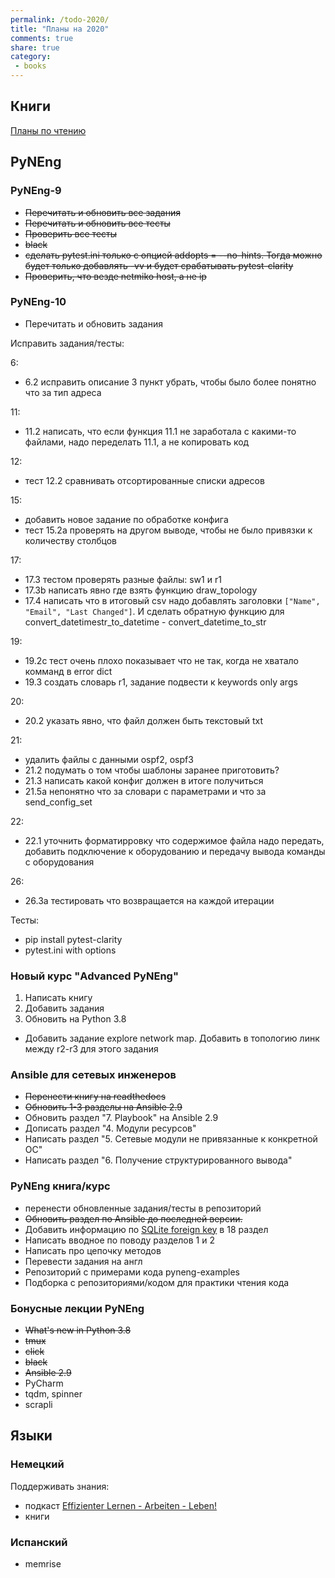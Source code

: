 ```yaml
---
permalink: /todo-2020/
title: "Планы на 2020"
comments: true
share: true
category:
 - books
---
```



## Книги

[Планы по чтению](https://natenka.github.io/to-read-2020/)

## PyNEng

### PyNEng-9

* ~~Перечитать и обновить все задания~~
* ~~Перечитать и обновить все тесты~~
* ~~Проверить все тесты~~
* ~~black~~
* ~~сделать pytest.ini только с опцией addopts = --no-hints. Тогда можно будет только добавлять -vv и будет срабатывать pytest-clarity~~
* ~~Проверить, что везде netmiko host, а не ip~~

### PyNEng-10

* Перечитать и обновить задания

Исправить задания/тесты:

6:

* 6.2 исправить описание 3 пункт убрать, чтобы было более понятно что за тип адреса

11:

* 11.2 написать, что если функция 11.1 не заработала с какими-то файлами, надо переделать 11.1, а не копировать код

12:

* тест 12.2 сравнивать отсортированные списки адресов

15:

* добавить новое задание по обработке конфига
* тест 15.2a проверять на другом выводе, чтобы не было привязки к количеству столбцов

17:

* 17.3 тестом проверять разные файлы:  sw1 и r1
* 17.3b написать явно где взять функцию draw_topology
* 17.4 написать что в итоговый csv надо добавлять заголовки `["Name", "Email", "Last Changed"]`. И сделать обратную функцию для convert_datetimestr_to_datetime - convert_datetime_to_str

19:

* 19.2c тест очень плохо показывает что не так, когда не хватало комманд в error dict
* 19.3 создать словарь r1, задание подвести к keywords only args

20: 

* 20.2 указать явно, что файл должен быть текстовый txt

21:

* удалить файлы с данными ospf2, ospf3
* 21.2 подумать о том чтобы шаблоны заранее приготовить?
* 21.3 написать какой конфиг должен в итоге получиться
* 21.5a непонятно что за словари с параметрами и что за send_config_set

22:

* 22.1 уточнить форматирровку что содержимое файла надо передать, добавить подключение к оборудованию и передачу вывода команды с оборудования

26:

* 26.3a тестировать что возвращается на каждой итерации

Тесты:

* pip install pytest-clarity
* pytest.ini with options

### Новый курс "Advanced PyNEng"

1. Написать книгу
2. Добавить задания
3. Обновить на Python 3.8

* Добавить задание explore network map. Добавить в топологию линк между r2-r3 для этого задания

### Ansible для сетевых инженеров

* ~~Перенести книгу на readthedocs~~
* ~~Обновить 1-3 разделы на Ansible 2.9~~
* Обновить раздел "7. Playbook" на Ansible 2.9
* Дописать раздел "4. Модули ресурсов"
* Написать раздел "5. Сетевые модули не привязанные к конкретной ОС"
* Написать раздел "6. Получение структурированного вывода"


### PyNEng книга/курс

* перенести обновленные задания/тесты в репозиторий
* ~~Обновить раздел по Ansible до последней версии.~~
* Добавить информацию по [SQLite foreign key](https://pyneng.github.io/pyneng-3/db-foreign-key/) в 18 раздел
* Написать вводное по поводу разделов 1 и 2
* Написать про цепочку методов
* Перевести задания на англ
* Репозиторий с примерами кода pyneng-examples
* Подборка с репозиториями/кодом для практики чтения кода

### Бонусные лекции PyNEng

* ~~What's new in Python 3.8~~
* ~~tmux~~
* ~~click~~
* ~~black~~
* ~~Ansible 2.9~~
* PyCharm
* tqdm, spinner
* scrapli

## Языки

### Немецкий

Поддерживать знания:

* подкаст [Effizienter Lernen - Arbeiten - Leben!](https://www.selbst-management.biz/podcast-2/)
* книги

### Испанский

* memrise

